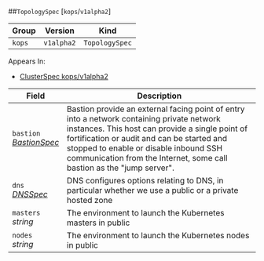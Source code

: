 ##`TopologySpec` [`kops`/`v1alpha2`]

Group        | Version     | Kind
------------ | ---------- | -----------
`kops` | `v1alpha2` | `TopologySpec`





<aside class="notice">
Appears In:

<ul> 
<li><a href="#clusterspec-v1alpha2-kops">ClusterSpec kops/v1alpha2</a></li>
</ul></aside>

Field        | Description
------------ | -----------
`bastion`<br /> *[BastionSpec](#bastionspec-v1alpha2-kops)*    | Bastion provide an external facing point of entry into a network containing private network instances. This host can provide a single point of fortification or audit and can be started and stopped to enable or disable inbound SSH communication from the Internet, some call bastion as the &#34;jump server&#34;.
`dns`<br /> *[DNSSpec](#dnsspec-v1alpha2-kops)*    | DNS configures options relating to DNS, in particular whether we use a public or a private hosted zone
`masters`<br /> *string*    | The environment to launch the Kubernetes masters in public|private
`nodes`<br /> *string*    | The environment to launch the Kubernetes nodes in public|private

